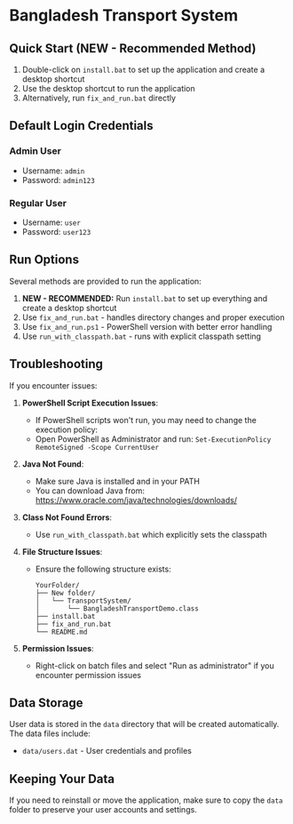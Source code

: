 # Bangladesh Transport System

## Quick Start (NEW - Recommended Method)

1. Double-click on `install.bat` to set up the application and create a desktop shortcut
2. Use the desktop shortcut to run the application
3. Alternatively, run `fix_and_run.bat` directly

## Default Login Credentials

### Admin User
- Username: `admin`
- Password: `admin123`

### Regular User
- Username: `user`
- Password: `user123`

## Run Options

Several methods are provided to run the application:

1. **NEW - RECOMMENDED:** Run `install.bat` to set up everything and create a desktop shortcut
2. Use `fix_and_run.bat` - handles directory changes and proper execution
3. Use `fix_and_run.ps1` - PowerShell version with better error handling
4. Use `run_with_classpath.bat` - runs with explicit classpath setting

## Troubleshooting

If you encounter issues:

1. **PowerShell Script Execution Issues**:
   - If PowerShell scripts won't run, you may need to change the execution policy:
   - Open PowerShell as Administrator and run: `Set-ExecutionPolicy RemoteSigned -Scope CurrentUser`

2. **Java Not Found**:
   - Make sure Java is installed and in your PATH
   - You can download Java from: https://www.oracle.com/java/technologies/downloads/

3. **Class Not Found Errors**:
   - Use `run_with_classpath.bat` which explicitly sets the classpath

4. **File Structure Issues**:
   - Ensure the following structure exists:
     ```
     YourFolder/
     ├── New folder/
     │   └── TransportSystem/
     │       └── BangladeshTransportDemo.class
     ├── install.bat
     ├── fix_and_run.bat
     └── README.md
     ```

5. **Permission Issues**:
   - Right-click on batch files and select "Run as administrator" if you encounter permission issues

## Data Storage

User data is stored in the `data` directory that will be created automatically. The data files include:

- `data/users.dat` - User credentials and profiles

## Keeping Your Data

If you need to reinstall or move the application, make sure to copy the `data` folder to preserve your user accounts and settings. 